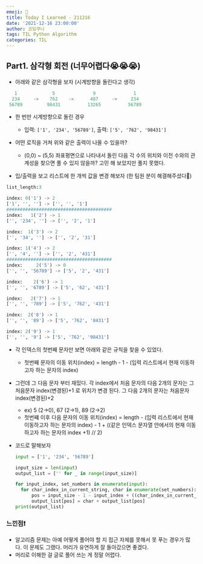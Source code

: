 ```yaml
---
emoji: 🦭
title: Today I Learned - 211216
date: '2021-12-16 23:00:00'
author: 코딩쿠니
tags: TIL Python Algorithm
categories: TIL
---
```


## Part1. 삼각형 회전 (너무어렵다😭😭😭)
  * 아래와 같은 삼각형을 보자 (시계방향을 돌린다고 생각)
   ```python
      1             5              9              1
     234     ->    762    ->      487     ->     234
    56789         98431          13265          56789
   ```
   * 한 번만 시계방향으로 돌린 경우
     * 입력: `['1', '234', '56789']`, 출력: `['5', '762', '98431']`

  * 어떤 로직을 거쳐 위와 같은 출력이 나올 수 있을까?
    * (0,0) ~ (5,5) 좌표평면으로 나타내서 돌린 다음 각 수의 위치와 이전 수와의 관계성을 찾으면 풀 수 있지 않을까? 고민 해 보았지만 풀지 못했다.

*  입/출력을 보고 리스트에 한 개씩 값을 변경 해보자 (한 팀원 분이 해결해주셨다🙂)
  ```python
list_length:3

index: 0('1') -> 2 
['1', '', ''] -> ['', '', '1']
#######################################
index:   1('2') -> 1 
['', '234', ''] -> ['', '2', '1']

index:  1('3') -> 2 
['', '34', ''] -> ['', '2', '31']

index: 1('4') -> 2 
['', '4', ''] -> ['', '2', '431']
#######################################
index:     2('5') -> 0
['', '', '56789'] -> ['5', '2', '431']

index:    2('6') -> 1
['', '', '6789'] -> ['5', '62', '431']

index:   2('7') -> 1
['', '', '789'] -> ['5', '762', '431']

index:  2('8') -> 1
['', '', '89'] -> ['5', '762', '8431']

index: 2('9') -> 1
['', '', '9'] -> ['5', '762', '98431']
  ```
  * 각 인덱스의 첫번째 문자만 보면 아래와 같은 규칙을 찾을 수 있었다.
    * 첫번째 문자의 이동 위치(index) = length - 1 - (입력 리스트에서 현재 이동하고자 하는 문자의 index)
  * 그런데 그 다음 문자 부터 재밌다. 각 index에서 처음 문자의 다음 2개의 문자는 그 처음문자 index(변경된)+1 로 위치가 변경 된다. 그 다음 2개의 문자는 처음문자 index(변경된)+2
    * ex) 5 (2->0), 67 (2->1), 89 (2->2)
    * 첫번쨰 이후 다음 문자의 이동 위치(index) = length - (입력 리스트에서 현재 이동하고자 하는 문자의 index) - 1 + ((같은 인덱스 문자열 안에서의 현재 이동하고자 하는 문자의 index +1) // 2)


* 코드로 말해보자
  ```python
  input = ['1', '234', '56789']
  
  input_size = len(input)
  output_list = ['' for _ in range(input_size)]

  for input_index, set_numbers in enumerate(input):
    for char_index_in_current_string, char in enumerate(set_numbers):
        pos = input_size - 1 - input_index + ((char_index_in_current_string+1)//2)
        output_list[pos] = char + output_list[pos]
  print(output_list)
  ```

### 느낀점❗
* 알고리즘 문제는 아예 어떻게 풀어야 할 지 접근 자체를 못해서 못 푸는 경우가 많다. 이 문제도 그랬다. 머리가 유연하게 잘 돌아갔으면 좋겠다.
* 머리로 이해한 걸 글로 풀어 쓰는 게 정말 어렵다.

```toc
```